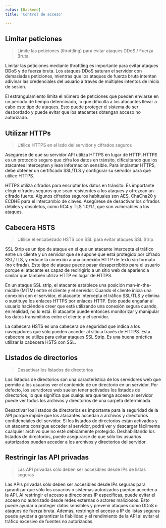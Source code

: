 ```yaml
---
rutas: [Backend]
title: 'Control de acceso'

---
```


## Limitar peticiones
> Limite las peticiones (throttling) para evitar ataques DDoS / Fuerza Bruta.

Limitar las peticiones mediante throttling es importante para evitar ataques DDoS y de fuerza bruta. Los ataques DDoS saturan el servidor con demasiadas peticiones, mientras que los ataques de fuerza bruta intentan adivinar las credenciales del usuario a través de múltiples intentos de inicio de sesión.

El estrangulamiento limita el número de peticiones que pueden enviarse en un periodo de tiempo determinado, lo que dificulta a los atacantes llevar a cabo este tipo de ataques. Esto puede proteger el sistema de ser desbordado y puede evitar que los atacantes obtengan acceso no autorizado.

## Utilizar HTTPs
> Utilice HTTPS en el lado del servidor y cifrados seguros

Asegúrese de que su servidor API utiliza HTTPS en lugar de HTTP. HTTPS es un protocolo seguro que cifra los datos en tránsito, dificultando que los atacantes intercepten y lean información sensible. Para implantar HTTPS, debe obtener un certificado SSL/TLS y configurar su servidor para que utilice HTTPS.

HTTPS utiliza cifrados para encriptar los datos en tránsito. Es importante elegir cifrados seguros que sean resistentes a los ataques y ofrezcan un cifrado fuerte. Algunos cifrados seguros habituales son AES, ChaCha20 y ECDHE para el intercambio de claves. Asegúrese de desactivar los cifrados débiles y obsoletos, como RC4 y TLS 1.0/1.1, que son vulnerables a los ataques.

## Cabecera HSTS
> Utilice el encabezado HSTS con SSL para evitar ataques SSL Strip.

SSL Strip es un tipo de ataque en el que un atacante intercepta el tráfico entre un cliente y un servidor que se supone que está protegido por cifrado SSL/TLS, y reduce la conexión a una conexión HTTP de texto sin formato (no cifrada). Este tipo de ataque puede pasar desapercibido para el usuario porque el atacante es capaz de redirigirlo a un sitio web de apariencia similar que también utiliza HTTP en lugar de HTTPS.

En un ataque SSL strip, el atacante establece una posición man-in-the-middle (MITM) entre el cliente y el servidor. Cuando el cliente inicia una conexión con el servidor, el atacante intercepta el tráfico SSL/TLS y elimina o sustituye los enlaces HTTPS por enlaces HTTP. Esto puede engañar al usuario haciéndole creer que está utilizando una conexión segura cuando, en realidad, no lo está. El atacante puede entonces monitorizar y manipular los datos transmitidos entre el cliente y el servidor.

La cabecera HSTS es una cabecera de seguridad que indica a los navegadores que sólo pueden acceder al sitio a través de HTTPS. Esta cabecera se utiliza para evitar ataques SSL Strip. Es una buena práctica utilizar la cabecera HSTS con SSL.

## Listados de directorios
> Desactivar los listados de directorios

Los listados de directorios son una característica de los servidores web que permite a los usuarios ver el contenido de un directorio en un servidor. Por defecto, los servidores web suelen tener activados los listados de directorios, lo que significa que cualquiera que tenga acceso al servidor puede ver todos los archivos y directorios de una carpeta determinada.

Desactivar los listados de directorios es importante para la seguridad de la API porque impide que los atacantes accedan a archivos y directorios confidenciales del servidor. Si los listados de directorios están activados y un atacante consigue acceder al servidor, podrá ver y descargar fácilmente cualquier archivo que no esté debidamente protegido. Deshabilitando los listados de directorios, puede asegurarse de que sólo los usuarios autorizados pueden acceder a los archivos y directorios del servidor.

## Restringir las API privadas
> Las API privadas sólo deben ser accesibles desde IPs de listas seguras

Las APIs privadas sólo deben ser accesibles desde IPs seguras para garantizar que sólo los usuarios o sistemas autorizados puedan acceder a la API. Al restringir el acceso a direcciones IP específicas, puede evitar el acceso no autorizado desde redes externas o actores maliciosos. Esto puede ayudar a proteger datos sensibles y prevenir ataques como DDoS o ataques de fuerza bruta. Además, restringir el acceso a IP de listas seguras puede ayudar a garantizar la fiabilidad y el rendimiento de la API al evitar el tráfico excesivo de fuentes no autorizadas.